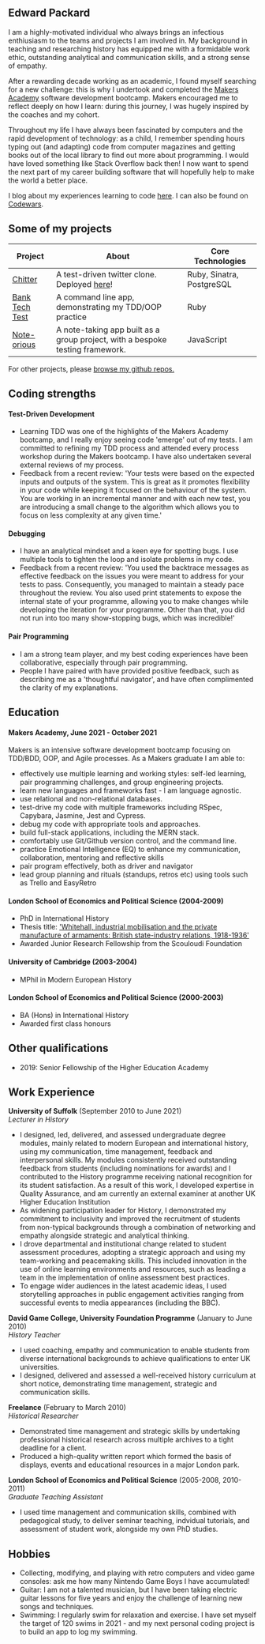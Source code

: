 ## Edward Packard

I am a highly-motivated individual who always brings an infectious enthiusiasm to the teams and projects I am involved in. My background in teaching and researching history has equipped me with a formidable work ethic, outstanding analytical and communication skills, and a strong sense of empathy.

After a rewarding decade working as an academic, I found myself searching for a new challenge: this is why I undertook and completed the [Makers Academy](https://makers.tech/) software development bootcamp. Makers encouraged me to reflect deeply on how I learn: during this journey, I was hugely inspired by the coaches and my cohort.

Throughout my life I have always been fascinated by computers and the rapid development of technology: as a child, I remember spending hours typing out (and adapting) code from computer magazines and getting books out of the local library to find out more about programming. I would have loved something like Stack Overflow back then! I now want to spend the next part of my career building software that will hopefully help to make the world a better place.

I blog about my experiences learning to code [here](https://edpackard.medium.com/). I can also be found on [Codewars](https://www.codewars.com/users/edpackard).

## Some of my projects

| Project                                                               | About                                                                                   | Core Technologies         |
| --------------------------------------------------------------------- | --------------------------------------------------------------------------------------- | ------------------------- |
| [Chitter](https://github.com/edpackard/chitter)                       | A test-driven twitter clone. Deployed [here](https://chitter-2021.herokuapp.com/peeps)! | Ruby, Sinatra, PostgreSQL |
| [Bank Tech Test](https://github.com/edpackard/bank-tech-test-ruby)    | A command line app, demonstrating my TDD/OOP practice                                   | Ruby                      |
| [Note-orious](https://github.com/edpackard/Note-orious-Single-Page-App) | A note-taking app built as a group project, with a bespoke testing framework.           | JavaScript                |

For other projects, please [browse my github repos.](https://github.com/edpackard?tab=repositories)

## Coding strengths

#### Test-Driven Development

- Learning TDD was one of the highlights of the Makers Academy bootcamp, and I really enjoy seeing code 'emerge' out of my tests. I am committed to refining my TDD process and attended every process workshop during the Makers bootcamp. I have also undertaken several external reviews of my process.
- Feedback from a recent review: 'Your tests were based on the expected inputs and outputs of the system. This is great as it promotes flexibility in your code while keeping it focused on the behaviour of the system. You are working in an incremental manner and with each new test, you are introducing a small change to the algorithm which allows you to focus on less complexity at any given time.'

#### Debugging

- I have an analytical mindset and a keen eye for spotting bugs. I use multiple tools to tighten the loop and isolate problems in my code.
- Feedback from a recent review: 'You used the backtrace messages as effective feedback on the issues you were meant to address for your tests to pass. Consequently, you managed to maintain a steady pace throughout the review. You also used print statements to expose the internal state of your programme, allowing you to make changes while developing the iteration for your programme. Other than that, you did not run into too many show-stopping bugs, which was incredible!'

#### Pair Programming

- I am a strong team player, and my best coding experiences have been collaborative, especially through pair programming.
- People I have paired with have provided positive feedback, such as describing me as a 'thoughtful navigator', and have often complimented the clarity of my explanations.

## Education

#### Makers Academy, June 2021 - October 2021

Makers is an intensive software development bootcamp focusing on TDD/BDD, OOP, and Agile processes. As a Makers graduate I am able to:
- effectively use multiple learning and working styles: self-led learning, pair programming challenges, and group engineering projects.
- learn new languages and frameworks fast - I am language agnostic.
- use relational and non-relational databases.
- test-drive my code with multiple frameworks including RSpec, Capybara, Jasmine, Jest and Cypress.
- debug my code with appropriate tools and approaches.
- build full-stack applications, including the MERN stack.
- comfortably use Git/Github version control, and the command line.
- practice Emotional Intelligence (EQ) to enhance my communication, collaboration, mentoring and reflective skills
- pair program effectively, both as driver and navigator
- lead group planning and rituals (standups, retros etc) using tools such as Trello and EasyRetro

#### London School of Economics and Political Science (2004-2009)

- PhD in International History
- Thesis title: ['Whitehall, industrial mobilisation and the private manufacture of armaments: British state-industry relations, 1918-1936'](etheses.lse.ac.uk/46/)
- Awarded Junior Research Fellowship from the Scouloudi Foundation

#### University of Cambridge (2003-2004)

- MPhil in Modern European History

#### London School of Economics and Political Science (2000-2003)

- BA (Hons) in International History
- Awarded first class honours

## Other qualifications

- 2019: Senior Fellowship of the Higher Education Academy

## Work Experience

**University of Suffolk** (September 2010 to June 2021)  
_Lecturer in History_

- I designed, led, delivered, and assessed undergraduate degree modules, mainly related to modern European and international history, using my communication, time management, feedback and interpersonal skills. My modules consistently received outstanding feedback from students (including nominations for awards) and I contributed to the History programme receiving national recognition for its student satisfaction. As a result of this work, I developed expertise in Quality Assurance, and am currently an external examiner at another UK Higher Education Institution
- As widening participation leader for History, I demonstrated my commitment to inclusivity and improved the recruitment of students from non-typical backgrounds through a combination of networking and empathy alongside strategic and analytical thinking.
- I drove departmental and institutional change related to student assessment procedures, adopting a strategic approach and using my team-working and peacemaking skills. This included innovation in the use of online learning environments and resources, such as leading a team in the implementation of online assessment best practices.
- To engage wider audiences in the latest academic ideas, I used storytelling approaches in public engagement activities ranging from successful events to media appearances (including the BBC).

**David Game College, University Foundation Programme** (January to June 2010)  
_History Teacher_

- I used coaching, empathy and communication to enable students from diverse international backgrounds to achieve qualifications to enter UK universities.
- I designed, delivered and assessed a well-received history curriculum at short notice, demonstrating time management, strategic and communication skills.

**Freelance** (February to March 2010)  
_Historical Researcher_

- Demonstrated time management and strategic skills by undertaking professional historical research across multiple archives to a tight deadline for a client.
- Produced a high-quality written report which formed the basis of displays, events and educational resources in a major London park.

**London School of Economics and Political Science** (2005-2008, 2010-2011)  
_Graduate Teaching Assistant_

- I used time management and communication skills, combined with pedagogical study, to deliver seminar teaching, indvidual tutorials, and assessment of student work, alongside my own PhD studies.

## Hobbies
- Collecting, modifying, and playing with retro computers and video game consoles: ask me how many Nintendo Game Boys I have accumulated!
- Guitar: I am not a talented musician, but I have been taking electric guitar lessons for five years and enjoy the challenge of learning new songs and techniques.
- Swimming: I regularly swim for relaxation and exercise. I have set myself the target of 120 swims in 2021 - and my next personal coding project is to build an app to log my swimming.
